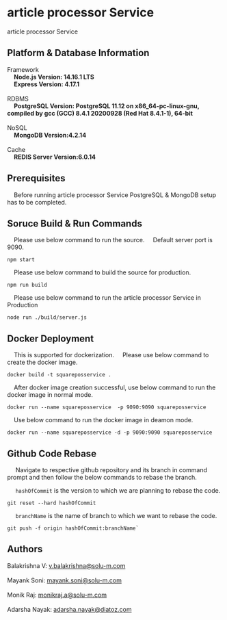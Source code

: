 # article processor Service
article processor Service

## Platform & Database Information
Framework <br/>
  &nbsp;&nbsp;&nbsp;&nbsp;**Node.js Version: 14.16.1 LTS** <br/>
  &nbsp;&nbsp;&nbsp;&nbsp;**Express Version: 4.17.1** <br/><br/>
RDBMS <br/>
  &nbsp;&nbsp;&nbsp;&nbsp;**PostgreSQL Version: PostgreSQL 11.12 on x86_64-pc-linux-gnu, compiled by gcc (GCC) 8.4.1 20200928 (Red Hat 8.4.1-1), 64-bit** <br/><br/>
NoSQL <br/>
  &nbsp;&nbsp;&nbsp;&nbsp;**MongoDB Version:4.2.14** <br/><br/>
Cache <br/>
  &nbsp;&nbsp;&nbsp;&nbsp;**REDIS Server Version:6.0.14**
  
## Prerequisites
&nbsp;&nbsp;&nbsp;&nbsp;Before running article processor Service PostgreSQL & MongoDB setup has to be completed.

## Soruce Build & Run Commands
&nbsp;&nbsp;&nbsp;&nbsp;Please use below command to run the source.
&nbsp;&nbsp;&nbsp;&nbsp;Default server port is 9090.
```
npm start
```

&nbsp;&nbsp;&nbsp;&nbsp;Please use below command to build the source for production.
```
npm run build
```

&nbsp;&nbsp;&nbsp;&nbsp;Please use below command to run the article processor Service in Production
```
node run ./build/server.js
```

## Docker Deployment
&nbsp;&nbsp;&nbsp;&nbsp;This is supported for dockerization.
&nbsp;&nbsp;&nbsp;&nbsp;Please use below command to create the docker image.
```
docker build -t squareposservice .
```

&nbsp;&nbsp;&nbsp;&nbsp;After docker image creation successful, use below command to run the docker image in normal mode.
```
docker run --name squareposservice  -p 9090:9090 squareposservice
```

&nbsp;&nbsp;&nbsp;&nbsp;Use below command to run the docker image in deamon mode.
```
docker run --name squareposservice -d -p 9090:9090 squareposservice
```

## Github Code Rebase
&nbsp;&nbsp;&nbsp;&nbsp; Navigate to respective github repository and its branch in command prompt and then follow the below commands to rebase the branch.

&nbsp;&nbsp;&nbsp;&nbsp; `hashOfCommit` is the version to which we are planning to rebase the code.

```
git reset --hard hashOfCommit
```


&nbsp;&nbsp;&nbsp;&nbsp; `branchName` is the name of branch to which we want to rebase the code.
```
git push -f origin hashOfCommit:branchName`
```

## Authors
Balakrishna V: [v.balakrishna@solu-m.com](mailto:v.balakrishna@solu-m.com)<br/><br/>
Mayank Soni: [mayank.soni@solu-m.com](mailto:mayank.soni@solu-m.com)<br/><br/>
Monik Raj: [monikraj.a@solu-m.com](mailto:monikraj.a@solu-m.com)<br/><br/>
Adarsha Nayak: [adarsha.nayak@diatoz.com](mailto:adarsha.nayak@diatoz.com)<br/><br/>
